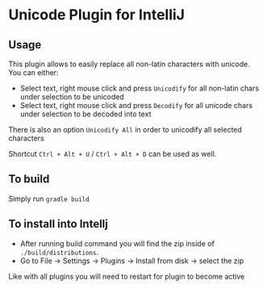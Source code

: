 # Unicode Plugin for IntelliJ

## Usage
This plugin allows to easily replace all non-latin characters with unicode.
You can either:

- Select text, right mouse click and press `Unicodify` for all non-latin chars under selection to be unicoded
- Select text, right mouse click and press `Decodify` for all unicode chars under selection to be decoded into text

There is also an option `Unicodify All` in order to unicodify all selected characters

Shortcut `Ctrl + Alt + U` / `Ctrl + Alt + D` can be used as well.

## To build
Simply run `gradle build`

## To install into Intellj
- After running build command you will find the zip inside of `./build/distributions`.
- Go to File -> Settings -> Plugins -> Install from disk -> select the zip

Like with all plugins you will need to restart for plugin to become active 